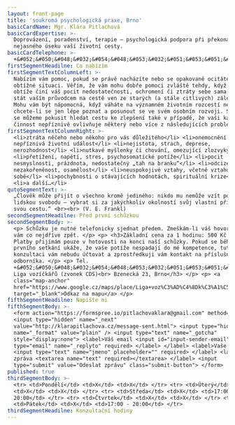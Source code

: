 ```yaml
---
layout: front-page
title: 'soukromá psychologická praxe, Brno'
basicCardName: Mgr. Klára Pitlachová
basicCardExpertise: >-
  Doprovázení, poradenství, terapie – psychologická podpora při překonávání
  nejasného úseku vaší životní cesty.
basicCardTelephone: >-
  +&#052;&#050;&#048;&#032;&#054;&#048;&#053;&#032;&#051;&#053;&#051;&#032;&#054;&#048;&#049;
firstSegmentHeadilne: Co nabízím
firstSegmentTextColumnLeft: >-
  Nabízím vám pomoc, pokud se právě nacházíte nebo se opakovaně ocitáte v
  obtížné situaci. Věřím, že vám mohu dobře pomoci zvláště tehdy, když vám
  obtíže činí váš pocit nedostatečnosti, ochromení či ztráty sebe sama. Mohu se
  stát vaším průvodcem na cestě ven ze starých (a stále citlivých) záležitostí.
  Mohu vám být nápomocná, když váháte na významném životním rozcestí nebo
  chcete-li se jen lépe poznat a posunout se ve svém osobním rozvoji. Společně
  se můžeme pokusit hledat cestu ke zlepšení také v případě, že vaši každodenní
  činnost nepříznivě ovlivňuje některý nebo více z následujících problémů:
firstSegmentTextColumnRight: >-
  <li>ztráta něčeho nebo někoho pro vás důležitého</li> <li>onemocnění či jiná
  nepříznivá životní událost</li> <li>nejistota, strach, deprese,
  nerozhodnost</li> <li>nutkavé myšlenky či chování, omezující zlozvyky</li>
  <li>přetížení, napětí, stres, psychosomatické potíže</li> <li>pocit
  nesmyslnosti, prázdnota, nedostatečný „tah na branku“</li> <li>odcizení,
  nezakořeněnost, osamělost</li> <li>neuspokojivé vztahy, včetně vztahu k
  sobě</li> <li>pochybnosti o stávajících hodnotách, spirituální krize</li>
  <li>a další…</li>
qutoSegmentText: >-
  „Člověk může přijít o všechno kromě jediného: nikdo mu nemůže vzít poslední
  lidskou svobodu – vybrat si za jakýchkoliv okolností svůj vlastní přístup,
  svou cestu.“ <br><br> (V. E. Frankl)
secondSegmentHeadilne: Před první schůzkou
secondSegmentBody: >-
  <p> Schůzku je nutné telefonicky sjednat předem. Zmeškám-li váš hovor, zavolám
  vám co nejdříve zpět. </p> <p> <h3>Základní cena za 1 hodinu: 500 Kč </p> <p>
  Platby přijímám pouze v hotovosti na konci naší schůzky. Pokud se během
  prvního setkání ukáže, že vaše potíže nespadají do mé kompetence, tuto
  konzultaci vám nebudu účtovat a zprostředkuji vám kontakt na příslušného
  odborníka. </p> <p> Tel.
  +&#052;&#050;&#048;&#032;&#054;&#048;&#053;&#032;&#051;&#053;&#051;&#032;&#054;&#048;&#049;<br>
  Liga vozíčkářů (zvonek CDS)<br> Bzenecká 23, Brno</h3> </p> <p> <a
  class="map-anchor"
  href="https://www.google.cz/maps/place/Liga+voz%C3%AD%C4%8Dk%C3%A1%C5%99%C5%AF/@49.207363,16.6546221,17z/data=!3m1!4b1!4m5!3m4!1s0x471294bd06667b0f:0x5c8c8e3231690874!8m2!3d49.2073595!4d16.6568108"
  target="_blank">Odkaz na mapu</a> </p>
fifthSegmentHeadilne: Napište mi
fifthSegmentBody: >-
  <form action="https://formspree.io/pitlachovaklara@gmail.com" method="POST">
  <input type="hidden" name="_next"
  value="http://klarapitlachova.cz/message-sent.html"> <input type="hidden"
  name="_format" value="plain" /> <input type="text" name="_gotcha"
  style="display:none"> <label>Váš email <input id="input-sender-email"
  type="email" name="_replyto" required> </label> </label> <label>Vaše jméno
  <input type="text" name="jmeno" placeholder="" required> </label> <label>Vaše
  zpráva <textarea name="text" required></textarea> </label> <input
  type="submit" value="Odeslat zprávu" class="submit-button"> </form>
published: true
thirdSegmentBody: >-
  <tr> <td>Pondělí</td> <td>X</td> <td>X</td> </tr> <tr> <td>Úterý</td>
  <td>X</td> <td>X</td> </tr> <tr> <td>Středa</td> <td>X</td> <td>17:00 -
  20:00</td> </tr> <tr> <td>Čtvrtek</td> <td>X</td> <td>X</td> </tr> <tr>
  <td>Pátek</td> <td>X</td> <td>17:00 - 20:00</td> </tr>
thirdSegmentHeadilne: Konzultační hodiny
---
```


